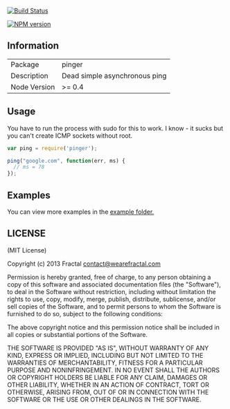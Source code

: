 [![Build Status](https://travis-ci.org/wearefractal/pinger.png?branch=master)](https://travis-ci.org/wearefractal/pinger)

[![NPM version](https://badge.fury.io/js/pinger.png)](http://badge.fury.io/js/pinger)

## Information

<table>
<tr> 
<td>Package</td><td>pinger</td>
</tr>
<tr>
<td>Description</td>
<td>Dead simple asynchronous ping</td>
</tr>
<tr>
<td>Node Version</td>
<td>>= 0.4</td>
</tr>
</table>

## Usage

You have to run the process with sudo for this to work. I know - it sucks but you can't create ICMP sockets without root.

```javascript
var ping = require('pinger');

ping("google.com", function(err, ms) {
  // ms = 78
});
```

## Examples

You can view more examples in the [example folder.](https://github.com/wearefractal/pinger/tree/master/examples)

## LICENSE

(MIT License)

Copyright (c) 2013 Fractal <contact@wearefractal.com>

Permission is hereby granted, free of charge, to any person obtaining
a copy of this software and associated documentation files (the
"Software"), to deal in the Software without restriction, including
without limitation the rights to use, copy, modify, merge, publish,
distribute, sublicense, and/or sell copies of the Software, and to
permit persons to whom the Software is furnished to do so, subject to
the following conditions:

The above copyright notice and this permission notice shall be
included in all copies or substantial portions of the Software.

THE SOFTWARE IS PROVIDED "AS IS", WITHOUT WARRANTY OF ANY KIND,
EXPRESS OR IMPLIED, INCLUDING BUT NOT LIMITED TO THE WARRANTIES OF
MERCHANTABILITY, FITNESS FOR A PARTICULAR PURPOSE AND
NONINFRINGEMENT. IN NO EVENT SHALL THE AUTHORS OR COPYRIGHT HOLDERS BE
LIABLE FOR ANY CLAIM, DAMAGES OR OTHER LIABILITY, WHETHER IN AN ACTION
OF CONTRACT, TORT OR OTHERWISE, ARISING FROM, OUT OF OR IN CONNECTION
WITH THE SOFTWARE OR THE USE OR OTHER DEALINGS IN THE SOFTWARE.
